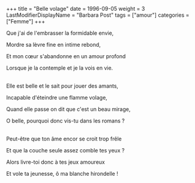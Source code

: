 +++
title = "Belle volage"
date = 1996-09-05
weight = 3
LastModifierDisplayName = "Barbara Post"
tags = ["amour"]
categories = ["Femme"]
+++

Que j'ai de l'embrasser la formidable envie,

Mordre sa lèvre fine en intime rebond,

Et mon cœur s'abandonne en un amour profond

Lorsque je la contemple et je la vois en vie.

 \
Elle est belle et le sait pour jouer des amants,

Incapable d'éteindre une flamme volage,

Quand elle passe on dit que c'est un beau mirage,

O belle, pourquoi donc vis-tu dans les romans ?

 \
Peut-être que ton âme encor se croit trop frêle

Et que la couche seule assez comble tes yeux ?

Alors livre-toi donc à tes jeux amoureux

Et vole ta jeunesse, ô ma blanche hirondelle !
